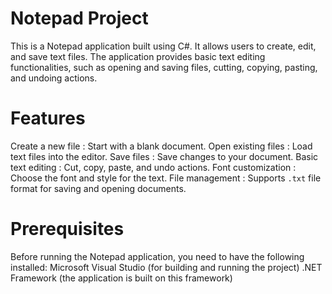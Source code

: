 # Notepad Project

This is a Notepad application built using C#. It allows users to create, edit, and save text files. The application provides basic text editing functionalities, such as opening and saving files, cutting, copying, pasting, and undoing actions.

# Features

Create a new file : Start with a blank document.
Open existing files : Load text files into the editor.
Save files : Save changes to your document.
Basic text editing : Cut, copy, paste, and undo actions.
Font customization : Choose the font and style for the text.
File management : Supports `.txt` file format for saving and opening documents.

# Prerequisites

Before running the Notepad application, you need to have the following installed:
Microsoft Visual Studio (for building and running the project)
.NET Framework (the application is built on this framework)
